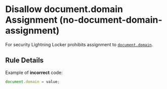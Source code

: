# Disallow document.domain Assignment (no-document-domain-assignment)

For security Lightning Locker prohibits assignment to
[`document.domain`](https://developer.mozilla.org/en-US/docs/Web/API/Document/domain).

## Rule Details

Example of **incorrect** code:

<!-- eslint-disable-next-line no-undef -->
```js
document.domain = value;
```
